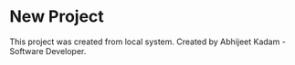 # New Project

This project was created from local system.
Created by Abhijeet Kadam - Software Developer.
